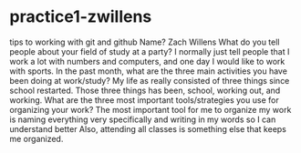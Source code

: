 # practice1-zwillens
 tips to working with git and github
Name?
Zach Willens
What do you tell people about your field of study at a party?
I normally just tell people that I work a lot with numbers and computers, and one day I would like to work with sports.
In the past month, what are the three main activities you have been doing at work/study?
My life as really consisted of three things since school restarted. Those three things has been, school, working out, and working. 
What are the three most important tools/strategies you use for organizing your work?
The most important tool for me to organize my work is naming everything very specifically and writing in my words so I can understand better
Also, attending all classes is something else that keeps me organized. 
